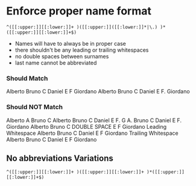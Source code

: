 # Enforce proper name format

`^([[:upper:]][[:lower:]]+ )([[:upper:]]([[:lower:]]*|\.) )*([[:upper:]][[:lower:]]+$)`

- Names will have to always be in proper case
- there shouldn't be any leading or trailing whitespaces
- no double spaces between surnames
- last name cannot be abbreviated

### Should Match

Alberto Bruno C Daniel E F Giordano
Alberto Bruno C Daniel E F. Giordano

### Should NOT Match

Alberto
A Bruno C
Alberto Bruno C Daniel E F. G
A. Bruno C Daniel E F. Giordano
Alberto Bruno C DOUBLE  SPACE E F Giordano
 Leading Whitespace Alberto Bruno C Daniel E F Giordano
Trailing Whitespace Alberto Bruno C Daniel E F Giordano 

## No abbreviations Variations

`^([[:upper:]][[:lower:]]+ )([[:upper:]][[:lower:]]+ )*([[:upper:]][[:lower:]]+$)`
